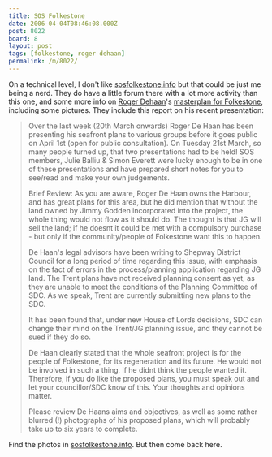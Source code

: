 ```yaml
---
title: SOS Folkestone
date: 2006-04-04T08:46:08.000Z
post: 8022
board: 8
layout: post
tags: [folkestone, roger dehaan]
permalink: /m/8022/
---
```

On a technical level, I don't like <a href="http://www.sosfolkestone.info">sosfolkestone.info</a> but that could be just me being a nerd. They do have a little forum there with a lot more activity than this one, and some more info on <a href="/wiki/roger+dehaan">Roger Dehaan</a>'s <a href="http://www.google.com/search?q=roger%20dehaan%20masterplan%20folkestone">masterplan for Folkestone</a>, including some pictures. They include this report on his recent presentation:

<blockquote>Over the last week (20th March onwards) Roger De Haan has been presenting his seafront plans to various groups before it goes public on April 1st (open for public consultation).
On Tuesday 21st March, so many people turned up, that two presentations had to be held!
SOS members, Julie Balliu & Simon Everett were lucky enough to be in one of these presentations and have prepared short notes for you to see/read and make your own judgements.

Brief Review:
As you are aware, Roger De Haan owns the Harbour, and has great plans for this area, but he did mention that without the land owned by Jimmy Godden incorporated into the project, the whole thing would not flow as it should do. The thought is that JG will sell the land; if he doesnt it could be met with a compulsory purchase - but only if the community/people of Folkestone want this to happen.

De Haan's legal advisors have been writing to Shepway District Council for a long period of time regarding this issue, with emphasis on the fact of errors in the process/planning application regarding JG land. The Trent plans have not received planning consent as yet, as they are unable to meet the conditions of the Planning Committee of SDC.
As we speak, Trent are currently submitting new plans to the SDC.

It has been found that, under new House of Lords decisions, SDC can change their mind on the Trent/JG planning issue, and they cannot be sued if they do so.

De Haan clearly stated that the whole seafront project is for the people of Folkestone, for its regeneration and its future. He would not be involved in such a thing, if he didnt think the people wanted it. Therefore, if you do like the proposed plans, you must speak out and let your councillor/SDC know of this. Your thoughts and opinions matter.

Please review De Haans aims and objectives, as well as some rather blurred (!) photographs of his proposed plans, which will probably take up to six years to complete.</blockquote>

Find the photos in <a href="http://www.sosfolkestone.info">sosfolkestone.info</a>. But then come back here.
